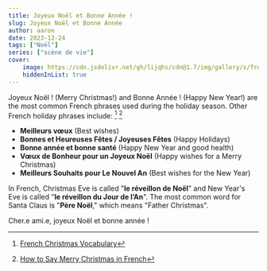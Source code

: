 ```yaml
---
title: Joyeux Noël et Bonne Année !
slug: Joyeux Noël et Bonne Année
author: aaron
date: 2023-12-24
tags: ["Noël"]
series: ["scène de vie"]
cover: 
    image: https://cdn.jsdelivr.net/gh/lijqhs/cdn@1.7/img/gallery/s/freestocks--Qf9JKLysUg-unsplash.jpg
    hiddenInList: true
---
```


Joyeux Noël ! (Merry Christmas!) and Bonne Année ! (Happy New Year!) are the most common French phrases used during the holiday season. Other French holiday phrases include: [^1] [^2]

[^1]: [French Christmas Vocabulary](https://www.frenchlearner.com/vocabulary/christmas/)
[^2]: [How to Say Merry Christmas in French](https://www.fluentu.com/blog/french/christmas-greetings-in-french/)

- **Meilleurs vœux** (Best wishes)
- **Bonnes et Heureuses Fêtes / Joyeuses Fêtes** (Happy Holidays)
- **Bonne année et bonne santé** (Happy New Year and good health)
- **Vœux de Bonheur pour un Joyeux Noël** (Happy wishes for a Merry Christmas)
- **Meilleurs Souhaits pour Le Nouvel An** (Best wishes for the New Year)

In French, Christmas Eve is called "**le réveillon de Noël**" and New Year's Eve is called "**le réveillon du Jour de l’An**". The most common word for Santa Claus is "**Père Noël**," which means "Father Christmas".

Cher.e ami.e, joyeux Noël et bonne année !